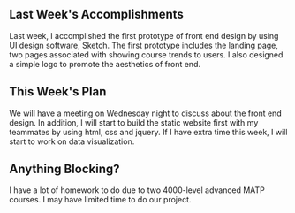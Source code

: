 ## Last Week's Accomplishments

Last week, I accomplished the first prototype of front end design by using UI design software, Sketch. 
The first prototype includes the landing page, two pages associated with showing course trends to users.
I also designed a simple logo to promote the aesthetics of front end.


## This Week's Plan

We will have a meeting on Wednesday night to discuss about the front end design. In addition,
I will start to build the static website first with my teammates by using html, css and jquery.
If I have extra time this week, I will start to work on data visualization.

## Anything Blocking?
I have a lot of homework to do due to two 4000-level advanced MATP courses. I may have limited time to do our project.

